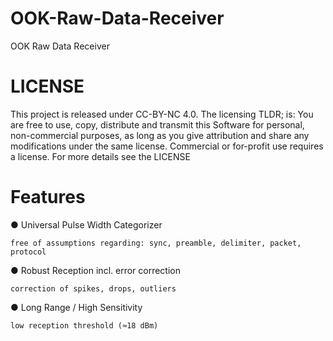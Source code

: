 # OOK-Raw-Data-Receiver
OOK Raw Data Receiver
# LICENSE
This project is released under CC-BY-NC 4.0.
The licensing TLDR; is: You are free to use, copy, distribute and transmit this Software for personal, non-commercial purposes, as long as you give attribution and share any modifications under the same license. Commercial or for-profit use requires a license. For more details see the LICENSE
# Features
● Universal Pulse Width Categorizer
	
	free of assumptions regarding: sync, preamble, delimiter, packet, protocol 
 
● Robust Reception incl. error correction

	correction of spikes, drops, outliers

● Long Range / High Sensitivity

	low reception threshold (≈18 dBm)

